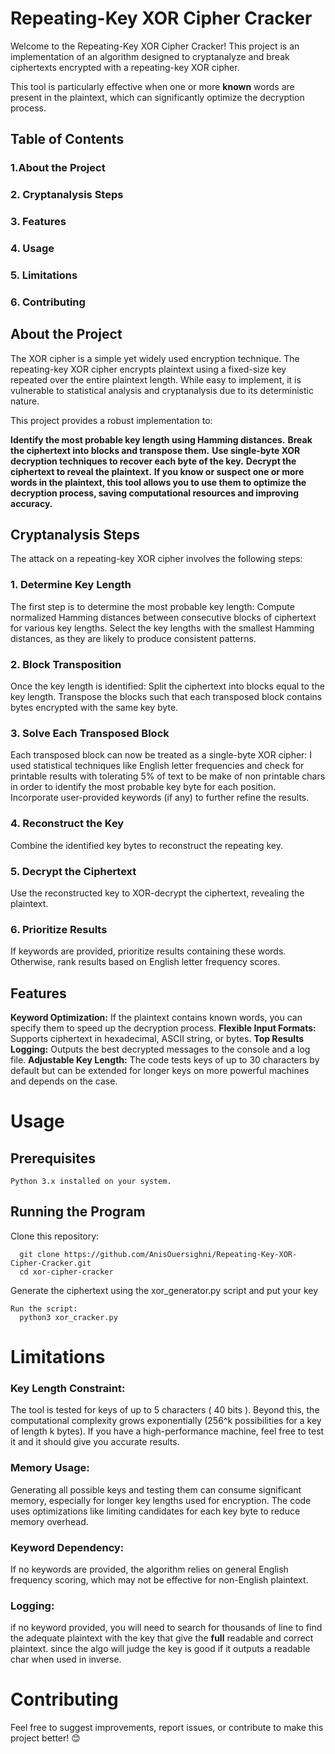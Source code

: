 # Repeating-Key XOR Cipher Cracker

Welcome to the Repeating-Key XOR Cipher Cracker! This project is an implementation of an algorithm designed to cryptanalyze and break ciphertexts encrypted with a repeating-key XOR cipher.

This tool is particularly effective when one or more **known** words are present in the plaintext, which can significantly optimize the decryption process.

## Table of Contents
  ### 1.About the Project
  ### 2. Cryptanalysis Steps
  ### 3. Features
  ### 4. Usage
  ### 5. Limitations
  ### 6. Contributing

## About the Project
The XOR cipher is a simple yet widely used encryption technique. The repeating-key XOR cipher encrypts plaintext using a fixed-size key repeated over the entire plaintext length. While easy to implement, it is vulnerable to statistical analysis and cryptanalysis due to its deterministic nature.

This project provides a robust implementation to:

  **Identify the most probable key length using Hamming distances.** 
  **Break the ciphertext into blocks and transpose them.**
  **Use single-byte XOR decryption techniques to recover each byte of the key.**
  **Decrypt the ciphertext to reveal the plaintext.**
  **If you know or suspect one or more words in the plaintext, this tool allows you to use them to optimize the decryption process, saving computational resources and improving accuracy.**


## Cryptanalysis Steps
The attack on a repeating-key XOR cipher involves the following steps:

  ### 1. Determine Key Length
  The first step is to determine the most probable key length:
    Compute normalized Hamming distances between consecutive blocks of ciphertext for various key lengths.
    Select the key lengths with the smallest Hamming distances, as they are likely to produce consistent patterns.
  
  ### 2. Block Transposition
  Once the key length is identified:
    Split the ciphertext into blocks equal to the key length.
    Transpose the blocks such that each transposed block contains bytes encrypted with the same key byte.
  
  ### 3. Solve Each Transposed Block
  Each transposed block can now be treated as a single-byte XOR cipher:
    I used statistical techniques like English letter frequencies and check for printable results with tolerating 5% of text to be make of non printable chars in order to identify the most probable key byte for each position.
    Incorporate user-provided keywords (if any) to further refine the results.
  
  ### 4. Reconstruct the Key
  Combine the identified key bytes to reconstruct the repeating key.
  
  ### 5. Decrypt the Ciphertext
  Use the reconstructed key to XOR-decrypt the ciphertext, revealing the plaintext.
  
  ### 6. Prioritize Results
  If keywords are provided, prioritize results containing these words.
  Otherwise, rank results based on English letter frequency scores.

## Features
  **Keyword Optimization:** If the plaintext contains known words, you can specify them to speed up the decryption process.
  **Flexible Input Formats:** Supports ciphertext in hexadecimal, ASCII string, or bytes.
  **Top Results Logging:** Outputs the best decrypted messages to the console and a log file.
  **Adjustable Key Length:** The code tests keys of up to 30 characters by default but can be extended for longer keys on more powerful machines and depends on the case.

# Usage

  ## Prerequisites
    Python 3.x installed on your system.
  ## Running the Program
  Clone this repository:
      
      git clone https://github.com/AnisOuersighni/Repeating-Key-XOR-Cipher-Cracker.git
      cd xor-cipher-cracker

  Generate the ciphertext using the xor_generator.py script and put your key
    
    Run the script:
      python3 xor_cracker.py

# Limitations
### Key Length Constraint:
  The tool is tested for keys of up to 5 characters ( 40 bits ). Beyond this, the computational complexity grows exponentially (256^k possibilities for a key of length k bytes).
  If you have a high-performance machine, feel free to test it and it should give you accurate results.

### Memory Usage:
  Generating all possible keys and testing them can consume significant memory, especially for longer key lengths used for encryption.
  The code uses optimizations like limiting candidates for each key byte to reduce memory overhead.

### Keyword Dependency:
  If no keywords are provided, the algorithm relies on general English frequency scoring, which may not be effective for non-English plaintext.

### Logging:
  if no keyword provided, you will need to search for thousands of line to find the adequate plaintext with the key  that give the **full** readable and correct plaintext. since the algo will judge the key is good if it outputs a readable char when used in inverse.


# Contributing
Feel free to suggest improvements, report issues, or contribute to make this project better! 😊

